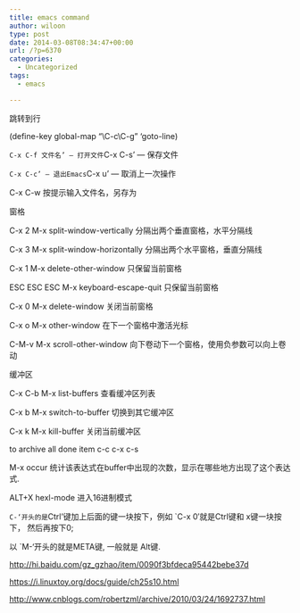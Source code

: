 ```yaml
---
title: emacs command
author: wiloon
type: post
date: 2014-03-08T08:34:47+00:00
url: /?p=6370
categories:
  - Uncategorized
tags:
  - emacs

---
```

跳转到行
  
(define-key global-map &#8220;\C-c\C-g&#8221; &#8216;goto-line)

`C-x C-f 文件名’ — 打开文件`C-x C-s’ — 保存文件
  
`C-x C-c’ — 退出Emacs`C-x u’ — 取消上一次操作
  
C-x C-w 按提示输入文件名，另存为

窗格
  
C-x 2 M-x split-window-vertically 分隔出两个垂直窗格，水平分隔线
  
C-x 3 M-x split-window-horizontally 分隔出两个水平窗格，垂直分隔线
  
C-x 1 M-x delete-other-window 只保留当前窗格
  
ESC ESC ESC M-x keyboard-escape-quit 只保留当前窗格
  
C-x 0 M-x delete-window 关闭当前窗格
  
C-x o M-x other-window 在下一个窗格中激活光标
  
C-M-v M-x scroll-other-window 向下卷动下一个窗格，使用负参数可以向上卷动

缓冲区
  
C-x C-b M-x list-buffers 查看缓冲区列表
  
C-x b M-x switch-to-buffer 切换到其它缓冲区
  
C-x k M-x kill-buffer 关闭当前缓冲区

to archive all done item c-c c-x c-s

M-x occur 统计该表达式在buffer中出现的次数，显示在哪些地方出现了这个表达式.

ALT+X hexl-mode 进入16进制模式

`C-‘开头的是`Ctrl’键加上后面的键一块按下，例如 \`C-x 0′就是Ctrl键和 x键一块按下， 然后再按下0;

以 \`M-‘开头的就是META键, 一般就是 Alt键.

http://hi.baidu.com/gz_gzhao/item/0090f3bfdeca95442bebe37d
  
https://i.linuxtoy.org/docs/guide/ch25s10.html
  
http://www.cnblogs.com/robertzml/archive/2010/03/24/1692737.html